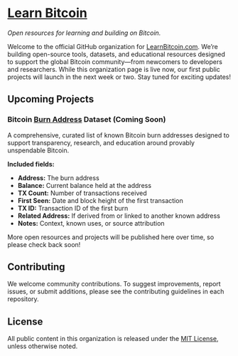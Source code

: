 # [Learn Bitcoin](https://www.LearnBitcoin.com)
*Open resources for learning and building on Bitcoin.*

Welcome to the official GitHub organization for [LearnBitcoin.com](https://www.LearnBitcoin.com). We’re building open-source tools, datasets, and educational resources designed to support the global Bitcoin community—from newcomers to developers and researchers. While this organization page is live now, our first public projects will launch in the next week or two. Stay tuned for exciting updates!

## Upcoming Projects

### Bitcoin [Burn Address](https://www.learnbitcoin.com/glossary/burn-address) Dataset (Coming Soon)
A comprehensive, curated list of known Bitcoin burn addresses designed to support transparency, research, and education around provably unspendable Bitcoin.

**Included fields:**
- **Address:** The burn address
- **Balance:** Current balance held at the address
- **TX Count:** Number of transactions received
- **First Seen:** Date and block height of the first transaction
- **TX ID:** Transaction ID of the first burn
- **Related Address:** If derived from or linked to another known address
- **Notes:** Context, known uses, or source attribution

More open resources and projects will be published here over time, so please check back soon!

## Contributing

We welcome community contributions. To suggest improvements, report issues, or submit additions, please see the contributing guidelines in each repository.

## License

All public content in this organization is released under the [MIT License](https://opensource.org/licenses/MIT), unless otherwise noted.

